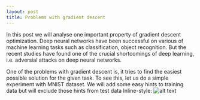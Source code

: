 ```yaml
---
layout: post
title: Problems with gradient descent
---
```

In this post we will analyse one important property of gradient descent optimization. Deep neural networks have been successful
on various of machine learning tasks such as classification, object recognition. But the recent studies have found one of the crucial
shortcomings of deep learning, i.e. adversial attacks on deep neural networks. 

One of the problems with gradient descent is, it tries to find the easiest possible solution for the given task. To see this, let 
us do a simple experiment with MNIST dataset. We will add some easy hints to training data but will exclude those hints from test 
data
Inline-style: 
![alt text](https://github.com/sai19/sai19.github.io/blob/master/images/img_0.jpg)

